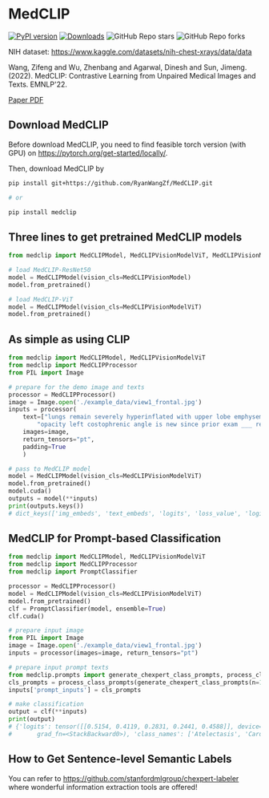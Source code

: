 # MedCLIP

[![PyPI version](https://badge.fury.io/py/medclip.svg)](https://badge.fury.io/py/medclip)
[![Downloads](https://pepy.tech/badge/medclip)](https://pepy.tech/project/medclip)
![GitHub Repo stars](https://img.shields.io/github/stars/ryanwangzf/medclip)
![GitHub Repo forks](https://img.shields.io/github/forks/ryanwangzf/medclip)

NIH dataset: https://www.kaggle.com/datasets/nih-chest-xrays/data/data


Wang, Zifeng and Wu, Zhenbang and Agarwal, Dinesh and Sun, Jimeng. (2022). MedCLIP: Contrastive Learning from Unpaired Medical Images and Texts. EMNLP'22.

[Paper PDF](https://arxiv.org/pdf/2210.10163.pdf)

## Download MedCLIP
Before download MedCLIP, you need to find feasible torch version (with GPU) on https://pytorch.org/get-started/locally/.

Then, download MedCLIP by

```bash
pip install git+https://github.com/RyanWangZf/MedCLIP.git

# or

pip install medclip
```

## Three lines to get pretrained MedCLIP models

```python
from medclip import MedCLIPModel, MedCLIPVisionModelViT, MedCLIPVisionModel

# load MedCLIP-ResNet50
model = MedCLIPModel(vision_cls=MedCLIPVisionModel)
model.from_pretrained()

# load MedCLIP-ViT
model = MedCLIPModel(vision_cls=MedCLIPVisionModelViT)
model.from_pretrained()
```

## As simple as using CLIP

```python
from medclip import MedCLIPModel, MedCLIPVisionModelViT
from medclip import MedCLIPProcessor
from PIL import Image

# prepare for the demo image and texts
processor = MedCLIPProcessor()
image = Image.open('./example_data/view1_frontal.jpg')
inputs = processor(
    text=["lungs remain severely hyperinflated with upper lobe emphysema", 
        "opacity left costophrenic angle is new since prior exam ___ represent some loculated fluid cavitation unlikely"], 
    images=image, 
    return_tensors="pt", 
    padding=True
    )

# pass to MedCLIP model
model = MedCLIPModel(vision_cls=MedCLIPVisionModelViT)
model.from_pretrained()
model.cuda()
outputs = model(**inputs)
print(outputs.keys())
# dict_keys(['img_embeds', 'text_embeds', 'logits', 'loss_value', 'logits_per_text'])
```

## MedCLIP for Prompt-based Classification

```python
from medclip import MedCLIPModel, MedCLIPVisionModelViT
from medclip import MedCLIPProcessor
from medclip import PromptClassifier

processor = MedCLIPProcessor()
model = MedCLIPModel(vision_cls=MedCLIPVisionModelViT)
model.from_pretrained()
clf = PromptClassifier(model, ensemble=True)
clf.cuda()

# prepare input image
from PIL import Image
image = Image.open('./example_data/view1_frontal.jpg')
inputs = processor(images=image, return_tensors="pt")

# prepare input prompt texts
from medclip.prompts import generate_chexpert_class_prompts, process_class_prompts
cls_prompts = process_class_prompts(generate_chexpert_class_prompts(n=10))
inputs['prompt_inputs'] = cls_prompts

# make classification
output = clf(**inputs)
print(output)
# {'logits': tensor([[0.5154, 0.4119, 0.2831, 0.2441, 0.4588]], device='cuda:0',
#       grad_fn=<StackBackward0>), 'class_names': ['Atelectasis', 'Cardiomegaly', 'Consolidation', 'Edema', 'Pleural Effusion']}
```

## How to Get Sentence-level Semantic Labels

You can refer to https://github.com/stanfordmlgroup/chexpert-labeler where wonderful information extraction tools are offered!
